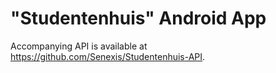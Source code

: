 # "Studentenhuis" Android App
Accompanying API is available at https://github.com/Senexis/Studentenhuis-API.
